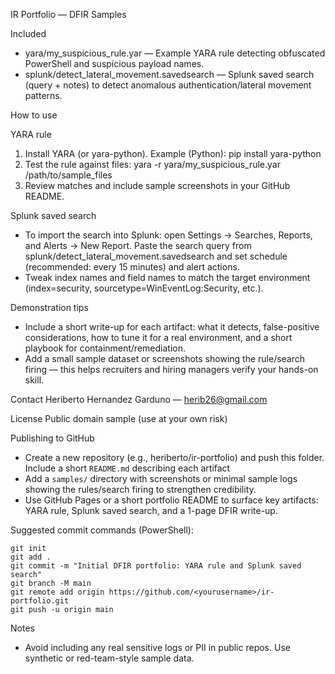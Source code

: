 IR Portfolio — DFIR Samples


Included
- yara/my_suspicious_rule.yar — Example YARA rule detecting obfuscated PowerShell and suspicious payload names.
- splunk/detect_lateral_movement.savedsearch — Splunk saved search (query + notes) to detect anomalous authentication/lateral movement patterns.

How to use

YARA rule
1. Install YARA (or yara-python). Example (Python): pip install yara-python
2. Test the rule against files: yara -r yara/my_suspicious_rule.yar /path/to/sample_files
3. Review matches and include sample screenshots in your GitHub README.

Splunk saved search
- To import the search into Splunk: open Settings → Searches, Reports, and Alerts → New Report. Paste the search query from splunk/detect_lateral_movement.savedsearch and set schedule (recommended: every 15 minutes) and alert actions.
- Tweak index names and field names to match the target environment (index=security, sourcetype=WinEventLog:Security, etc.).

Demonstration tips
- Include a short write-up for each artifact: what it detects, false-positive considerations, how to tune it for a real environment, and a short playbook for containment/remediation.
- Add a small sample dataset or screenshots showing the rule/search firing — this helps recruiters and hiring managers verify your hands-on skill.

Contact
Heriberto Hernandez Garduno — herib26@gmail.com

License
Public domain sample (use at your own risk)

Publishing to GitHub
- Create a new repository (e.g., heriberto/ir-portfolio) and push this folder. Include a short `README.md` describing each artifact 
- Add a `samples/` directory with screenshots or minimal sample logs showing the rules/search firing to strengthen credibility.
- Use GitHub Pages or a short portfolio README to surface key artifacts: YARA rule, Splunk saved search, and a 1-page DFIR write-up.

Suggested commit commands (PowerShell):
```
git init
git add .
git commit -m "Initial DFIR portfolio: YARA rule and Splunk saved search"
git branch -M main
git remote add origin https://github.com/<yourusername>/ir-portfolio.git
git push -u origin main
```

Notes
- Avoid including any real sensitive logs or PII in public repos. Use synthetic or red-team-style sample data.